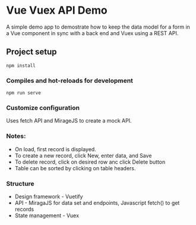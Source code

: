 # Vue Vuex API Demo
A simple demo app to demostrate how to keep the data model for a form in a Vue component in sync with a back end and Vuex using a REST API.

## Project setup
```
npm install
```

### Compiles and hot-reloads for development
```
npm run serve
```

### Customize configuration
Uses fetch API and MirageJS to create a mock API.

### Notes:
* On load, first record is displayed.
* To create a new record, click New, enter data, and Save
* To delete record, click on desired row anc click Delete button
* Table can be sorted by clicking on table headers.

### Structure
* Design framework - Vuetify
* API - MiragaJS for data set and endpoints, Javascript fetch() to get records
* State management - Vuex
